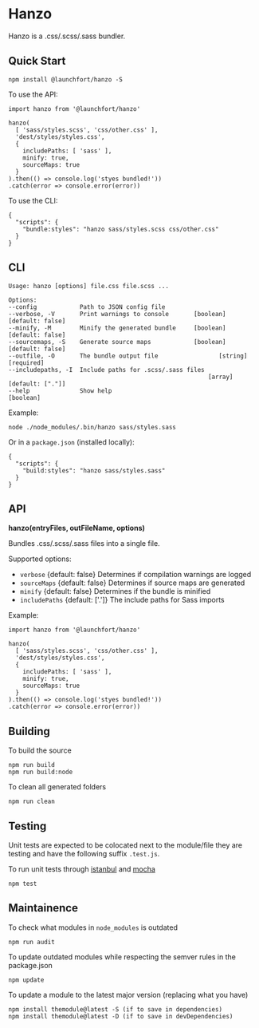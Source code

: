# Hanzo

Hanzo is a .css/.scss/.sass bundler.

## Quick Start

    npm install @launchfort/hanzo -S

To use the API:

    import hanzo from '@launchfort/hanzo'

    hanzo(
      [ 'sass/styles.scss', 'css/other.css' ],
      'dest/styles/styles.css',
      {
        includePaths: [ 'sass' ],
        minify: true,
        sourceMaps: true
      }
    ).then(() => console.log('styes bundled!'))
    .catch(error => console.error(error))

To use the CLI:

    {
      "scripts": {
        "bundle:styles": "hanzo sass/styles.scss css/other.css"
      }
    }

## CLI

    Usage: hanzo [options] file.css file.scss ...

    Options:
    --config            Path to JSON config file
    --verbose, -V       Print warnings to console       [boolean] [default: false]
    --minify, -M        Minify the generated bundle     [boolean] [default: false]
    --sourcemaps, -S    Generate source maps            [boolean] [default: false]
    --outfile, -O       The bundle output file                 [string] [required]
    --includepaths, -I  Include paths for .scss/.sass files
                                                            [array] [default: ["."]]
    --help              Show help                                        [boolean]

Example:

    node ./node_modules/.bin/hanzo sass/styles.sass

Or in a `package.json` (installed locally):

    {
      "scripts": {
        "build:styles": "hanzo sass/styles.sass"
      }
    }

## API

**hanzo(entryFiles, outFileName, options)**

Bundles .css/.scss/.sass files into a single file.

Supported options:

- `verbose` {default: false} Determines if compilation warnings are logged
- `sourceMaps` {default: false} Determines if source maps are generated
- `minify` {default: false} Determines if the bundle is minified
- `includePaths` {default: ['.']} The include paths for Sass imports

Example:

    import hanzo from '@launchfort/hanzo'

    hanzo(
      [ 'sass/styles.scss', 'css/other.css' ],
      'dest/styles/styles.css',
      {
        includePaths: [ 'sass' ],
        minify: true,
        sourceMaps: true
      }
    ).then(() => console.log('styes bundled!'))
    .catch(error => console.error(error))

## Building

To build the source

    npm run build
    npm run build:node

To clean all generated folders

    npm run clean

## Testing

Unit tests are expected to be colocated next to the module/file they are testing
and have the following suffix `.test.js`.

To run unit tests through [istanbul](https://istanbul.js.org/) and
[mocha](http://mochajs.org/)

    npm test

## Maintainence

To check what modules in `node_modules` is outdated

    npm run audit

To update outdated modules while respecting the semver rules in the package.json

    npm update

To update a module to the latest major version (replacing what you have)

    npm install themodule@latest -S (if to save in dependencies)
    npm install themodule@latest -D (if to save in devDependencies)
